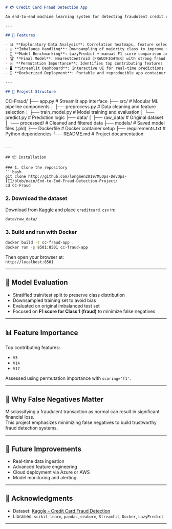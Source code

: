 
```markdown
# 💳 Credit Card Fraud Detection App

An end-to-end machine learning system for detecting fraudulent credit card transactions. This project combines robust data preprocessing, model training, and real-time prediction via a Streamlit dashboard — all containerized with Docker for reproducible deployment.

---

## 🚀 Features

- 📊 **Exploratory Data Analysis**: Correlation heatmaps, feature selection, and outlier investigation
- ⚖️ **Imbalance Handling**: Downsampling of majority class to improve fraud detection
- 🧠 **Model Benchmarking**: LazyPredict + manual F1 score comparison across classifiers
- 🏆 **Final Model**: NearestCentroid (FRAUDFIGHTER) with strong fraud recall
- 📈 **Permutation Importance**: Identifies top contributing features
- 🖥️ **Streamlit Dashboard**: Interactive UI for real-time predictions
- 🐳 **Dockerized Deployment**: Portable and reproducible app container

---

## 📁 Project Structure

```
CC-Fraud/
├── app.py                     # Streamlit app interface
├── src/                      # Modular ML pipeline components
│   ├── preprocess.py         # Data cleaning and feature selection
│   ├── train_model.py        # Model training and evaluation
│   └── predict.py            # Prediction logic
├── data/
│   ├── raw_data/             # Original dataset
│   └── processed/            # Cleaned and filtered data
├── models/                   # Saved model files (.pkl)
├── Dockerfile                # Docker container setup
├── requirements.txt          # Python dependencies
└── README.md                 # Project documentation
```

---

## 📦 Installation

### 1. Clone the repository
```bash
git clone http://github.com/longmen2019/MLOps-DevOps-III/blob/main/End-to-End-Fraud-Detection-Project/
cd CC-Fraud
```

### 2. Download the dataset
Download from [Kaggle](https://www.kaggle.com/datasets/mlg-ulb/creditcardfraud) and place `creditcard.csv` in:
```
data/raw_data/
```

### 3. Build and run with Docker
```bash
docker build -t cc-fraud-app .
docker run -p 8501:8501 cc-fraud-app
```

Then open your browser at:  
`http://localhost:8501`

---

## 🧪 Model Evaluation

- Stratified train/test split to preserve class distribution
- Downsampled training set to avoid bias
- Evaluated on original imbalanced test set
- Focused on **F1 score for Class 1 (fraud)** to minimize false negatives

---

## 📊 Feature Importance

Top contributing features:
- `V3`
- `V14`
- `V17`

Assessed using permutation importance with `scoring='f1'`.

---

## 🔐 Why False Negatives Matter

Misclassifying a fraudulent transaction as normal can result in significant financial loss.  
This project emphasizes minimizing false negatives to build trustworthy fraud detection systems.

---

## 📌 Future Improvements

- Real-time data ingestion
- Advanced feature engineering
- Cloud deployment via Azure or AWS
- Model monitoring and alerting

---

## 🙌 Acknowledgments

- Dataset: [Kaggle - Credit Card Fraud Detection](https://www.kaggle.com/datasets/mlg-ulb/creditcardfraud)
- Libraries: `scikit-learn`, `pandas`, `seaborn`, `Streamlit`, `Docker`, `LazyPredict`

---

